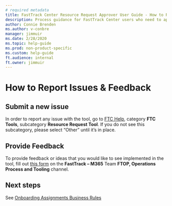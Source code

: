 ```yaml
---
# required metadata
title: FastTrack Center Resource Request Approver User Guide - How to Report Issues & Feedback
description: Process guidance for FastTrack Center users who need to approve resources.
author: Connie Brenden
ms.author: v-conbre
manager: jimmuir
ms.date: 2/28/2020
ms.topic: help-guide
ms.prod: non-product-specific
ms.custom: help-guide
ft.audience: internal
ft.owner: jimmuir
---
```

# How to Report Issues & Feedback

## Submit a new issue
 
In order to report any issue with the tool, go to [FTC Help](http://aka.ms/ftchelp/), category **FTC Tools**, subcategory **Resource Request Tool**. If you do not see this subcategory, please select “Other” until it’s in place.

## Provide Feedback

To provide feedback or ideas that you would like to see implemented in the tool, fill out [this form](https://teams.microsoft.com/l/entity/81fef3a6-72aa-4648-a763-de824aeafb7d/_djb2_msteams_prefix_1431016877?context=%7B%22subEntityId%22%3Anull%2C%22channelId%22%3A%2219%3Ae0be12744ee047e1bf7ad22d86240c58%40thread.skype%22%7D&groupId=4be32c1a-84cf-43d6-b8a2-9986a996b0a5&tenantId=72f988bf-86f1-41af-91ab-2d7cd011db47) on the **FastTrack – M365** Team **FTOP, Operations Process and Tooling** channel.

## Next steps

See [Onboarding Assignments Business Rules](onboarding-assignments-business-rules.md)
